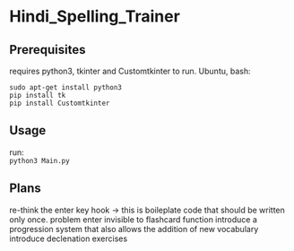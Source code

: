 # Hindi_Spelling_Trainer
## Prerequisites
requires  python3, tkinter and Customtkinter to run. Ubuntu, bash:

`sudo apt-get install python3`\
`pip install tk`\
`pip install Customtkinter`

## Usage
run:\
`python3 Main.py`

## Plans
re-think the enter key hook -> this is boileplate code that should be written only once. problem enter invisible to flashcard function
introduce a progression system that also allows the addition of new vocabulary
introduce declenation exercises
